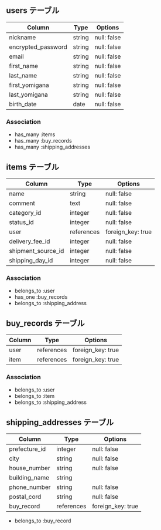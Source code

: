 ## users テーブル

|       Column       |  Type   |   Options    |
|--------------------|---------|--------------|
| nickname           | string  | null: false  |
| encrypted_password | string  | null: false  |
| email              | string  | null: false  |
| first_name         | string  | null: false  |
| last_name          | string  | null: false  |
| first_yomigana     | string  | null: false  |
| last_yomigana      | string  | null: false  |
| birth_date         | date    | null: false  |

### Association
- has_many :items
- has_many :buy_records
- has_many :shipping_addresses

## items テーブル

|      Column       |   Type     |       Options     |
|-------------------|------------|-------------------|
| name              | string     | null: false       |
| comment           | text       | null: false       |
| category_id       | integer    | null: false       |
| status_id         | integer    | null: false       |
| user              | references | foreign_key: true |
| delivery_fee_id   | integer    | null: false       |
| shipment_source_id| integer    | null: false       |
| shipping_day_id   | integer    | null: false       |

### Association
- belongs_to :user
- has_one :buy_records
- belongs_to :shipping_address

## buy_records テーブル

|     Column      |   Type     |       Options     |
|-----------------|------------|-------------------|
| user            | references | foreign_key: true |
| item            | references | foreign_key: true |

### Association
- belongs_to :user
- belongs_to :item
- belongs_to :shipping_address

## shipping_addresses テーブル
|     Column      |   Type     |       Options     |
|-----------------|------------|-------------------|
| prefecture_id   | integer    | null: false       |
| city            | string     | null: false       |
| house_number    | string     | null: false       |
| building_name   | string     |                   |
| phone_number    | string     | null: false       |
| postal_cord     | string     | null: false       |
| buy_record      | references | foreign_key: true |

- belongs_to :buy_record